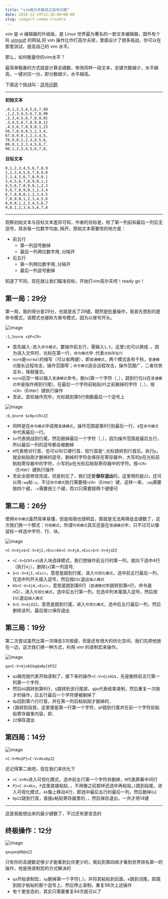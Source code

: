 ```yaml
---
title: "vim高尔夫解说之逗号问题"
date: 2018-12-19T22:16:00+08:00
slug: vimgolf-comma-trouble 
---
```


vim 是 vi 编辑器的升级版，是 Linux <i class="fa fa-linux" aria-hidden="true"></i> 世界最为著名的一款文本编辑器，国外有个叫 [vimgolf](http://www.vimgolf.com) 的网站,将 vim 操作比作打高尔夫球，里面设计了很多挑战，你可以在那里测试、提高自己的 vim 水平。

那么，如何衡量你的vim水平？

最简单粗暴的方式就是计算击键数，修改同样一段文本，击键次数越少，水平越高，一键对应一分，即分数越少，水平越高。

下面这个挑战叫：[逗号问题](http://www.vimgolf.com/challenges/5ba020f91abf2d000951055c)

---

**初始文本**

```shell
,0,1,2,3,4,5,6,7,89
,1,2,3,4,5,6,7,8,90
,2,3,4,5,6,7,8,9,01
,3,4,5,6,7,8,9,0,12
,4,5,6,7,8,9,0,1,23
56,7,8,9,0,1,2,3,4,
67,8,9,0,1,2,3,4,5,
78,9,0,1,2,3,4,5,6,
89,0,1,2,3,4,5,6,7,
90,1,2,3,4,5,6,7,8,
```

**目标文本**

```shell
0,1,2,3,4,5,6,7,8,9
1,2,3,4,5,6,7,8,9,0
2,3,4,5,6,7,8,9,0,1
3,4,5,6,7,8,9,0,1,2
4,5,6,7,8,9,0,1,2,3
5,6,7,8,9,0,1,2,3,4
6,7,8,9,0,1,2,3,4,5
7,8,9,0,1,2,3,4,5,6
8,9,0,1,2,3,4,5,6,7
9,0,1,2,3,4,5,6,7,8
```
---

观察初始文本与目标文本差异可知，作者的目标是，除了第一列前和最后一列后无逗号，其余每一位数字均由`,`隔开，原始文本需要改的地方是：

- 前五行
	- 第一列逗号删掉
	- 最后一列两位数字用`,`分隔开
- 后五行
	- 第一列两位数字用`,`分隔开
	- 最后一列逗号删掉

知道了不同，现在就让我们瞄准目标，开始打vim高尔夫吧！ready go！


## 第一局：29分

第一局，我的得分是29分，也就是击了29键。既然是批量操作，我首先想到的是命令模式，该模式也被称为冒号模式，因为以冒号开头。

![image](https://ws3.sinaimg.cn/large/006tNbRwly1fyfjq1umxxg307u074q3g.gif)

```shell
:1,5norm x$P<CR>
```

- 首先输入`:`进入`命令模式`，要操作前五行，需输入`1,5`，这里`1`也可以换成`.`，因为进入文件时，光标在第一行，`命令模式`中`.`代表`光标所在行`
- `norm`是`normal`的缩写（可以省两键），即`普通模式`，两个模式各有千秋，`普通模式`擅长近程攻击，操作范围窄；`命令模式`适合远程攻击，操作范围广，二者优势互补，珠联璧合。
- `norm`后空一格以输入`普通模式`命令，删(x)第一个字符（`,`），跳到行位(`$`在`普通模式`中是指作用到行尾)，在最后一个字符前粘贴(`P`)之前删掉的字符（`,`），按`<CR>`（Enter）键执行操作
- 至此，首轮操作完毕，光标跳到第5行倒数最后一个逗号上

![image](https://ws3.sinaimg.cn/large/006tNbRwly1fyfjusmf8pg307u0743z3.gif)

```shell
:6,$norm $x0p<CR>ZZ
```

- 同样是在`命令模式`中调用`普通模式`，操作范围是第6行到最后一行，`$`在`命令模式`中代表最后一行。
- `$x`代表挑战到行尾，然后删掉最后一个字符（`,`），因为操作范围是最后五行，所以最后一列的逗号都会被删掉
- `0`代表绝对行首，也可以叫它硬行首，软行首是`^`,光标跳转到行首后，执行`p`，就会粘贴刚才删掉的逗号，删掉的字符会保存在寄存器中，大写的p在光标前粘贴寄存器中的字符，小写的p在光标后粘贴寄存器中的字符。按`<CR>`（Enter）键执行操作
- 至此全部修改完成，但是别忘了，我们还要**保存退出**的，这里用的是`ZZ`，还可以用`:wq`和`:x`，不过`命令模式`执行需要按`<CR>`（Enter）键，这样一来，`:wq`需要按四个键，`:x`需要按三个键，而`ZZ`只需要按两个键便可

## 第二局：26分

使用`命令模式`虽然简单易懂，但是局限也很明显，那就是无法再降低击键数了，这次我们换一个模式：`可视模式`，所谓`可视模式`其实还是在`普通模式`中，只不过可以像鼠标一样选中字符、行、块。

![image](https://ws4.sinaimg.cn/large/006tNbRwly1fyfjvnost9g307u074407.gif)

```shell
<C-V>4jx$<C-V>4jI,<Esc>6G<C-V>4jA,<Esc>$<C-V>4jdZZ
```

- `<C-V>`(ctrl+v)进入块选择模式，我们想操作前五行的第一列，就向下选中4行（执行`4j`），删除(`x`)第一列逗号;
- `$<C-V>4jI,<Esc>`，意思是跳到行尾，进入`可视化模式`，选中前五行最后一列，在选中列开头插入逗号，然后按`ESC`退出`插入模式`
- `6G<C-V>4jA,<Esc>`，意思是跳到第6行（`普通模式`中跳转到第n行，命令是nG），进入`可视化模式`，选中后五行第一列，在选中列末尾插入逗号，然后按`ESC`退出`插入模式`
- `$<C-V>4jdZZ`，意思是跳到行尾，进入`可视化模式`，选中后五行最后一列，然后删除该列，最后按`ZZ`保存退出

## 第三局：19分

第二次尝试虽然比第一次降低3次按键，但是还有很大的优化空间，我们先把他放在一边，这次我们换一种方式，利用 vim 的录制宏来操作。

![image](https://ws3.sinaimg.cn/large/006tNbRwly1fyfjwwqtcgg307u074gmy.gif)

```shell
qa<C-V>4jx6G$q@a0p{$PZZ
```

- `qa`输完就代表开始录制了，接下来的操作`<C-V>4jx6G$`，先是删除前五行第一列第一个字符`,`
- 然后`6G`跳转到第6行，`$`跳转到该行尾部，`q@a`代表结束录制，然后重复一次刚才的操作，后五行最后一个字符便被删掉了
- `0p`回到第六行行首，并在第一列后粘贴刚才删掉的`,`
- `{`跳转到段首，这里便是第一行第一个字符，`$P`跳到行尾并在前一个字符前粘贴寄存器里内容，即`,`
- `ZZ`保存退出

## 第四局：14分

![image](https://ws1.sinaimg.cn/large/006tNbRwly1fyfjyzjx4kg307u074js0.gif)

```shell
<C-V>Mx$P}<C-V>4kx0pZZ
```

还记得第二局吧，现在我们来优化下
- `<C-V>Mx`进入可视化模式，选中前五行第一个字符并删掉，`M`代表屏幕中间行
- `P}<C-V>4kx`，`P`这里直接粘贴`,`，不用像之前那样还选中再粘贴，`}`跳到段尾，进入可视化模式，`4k`像上移动4行，即选中最后五行的最后一列，然后删掉(`x`)
- `0pZZ`跳到行首，直接`p`粘贴寄存器里的`,`，然后保存退出，一共才用14键
---
这是我能想出来的最少键数了，不过还有更变态的


## <i class="fa fa-thumbs-up" aria-hidden="true"></i> 终极操作：12分

![image](https://ws1.sinaimg.cn/large/006tNbRwly1fyfk0jipsyg307u074gm8.gif)

```shell
qaxpeq98@aZZ
```

只有你的击键数足够少才能看到比你更少的，我玩到第四局才看到世界排名第一的操作，他是用录制宏的方式解决的

- `qa`开始录制宏，`xp`删掉第一个字符(`,`)，并将其粘贴到后面，`e`跳到词尾，即跳到刚才粘贴的那个逗号上，然后停止录制，重复98次上述操作
- 有个更变态的，其实只需要重复94次就可以了

